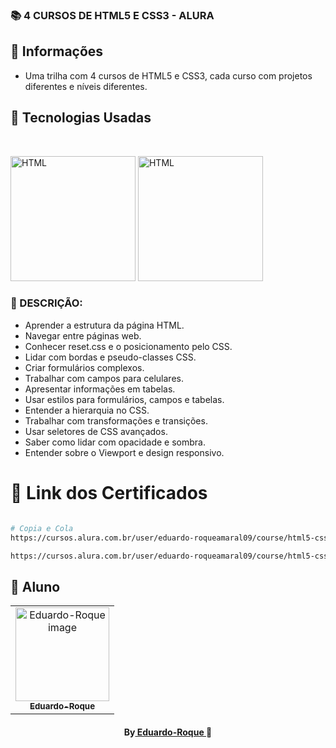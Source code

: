 <h3 text-align="center">
📚 4 CURSOS DE HTML5 E CSS3 - ALURA
</h3>

##  🔖 Informações

- Uma trilha com 4 cursos de HTML5 e CSS3, cada curso com projetos diferentes e níveis diferentes.


##  🚀 Tecnologias Usadas

<br/>
<p align="left">
<img src="https://cdn.jsdelivr.net/gh/devicons/devicon/icons/html5/html5-original.svg" alt="HTML" width="200" height="200" />
<img src="https://cdn.jsdelivr.net/gh/devicons/devicon/icons/css3/css3-original.svg" alt="HTML" width="200" height="200" />
</p>

###  📜 DESCRIÇÃO:
 - Aprender a estrutura da página HTML.
 - Navegar entre páginas web.
 - Conhecer reset.css e o posicionamento pelo CSS.
 - Lidar com bordas e pseudo-classes CSS.
 - Criar formulários complexos.
 - Trabalhar com campos para celulares.
 - Apresentar informações em tabelas.
 - Usar estilos para formulários, campos e tabelas.
 - Entender a hierarquia no CSS.
 - Trabalhar com transformações e transições.
 - Usar seletores de CSS avançados.
 - Saber como lidar com opacidade e sombra.
 - Entender sobre o Viewport e design responsivo.


#  🔗 Link dos Certificados

```bash

# Copia e Cola
https://cursos.alura.com.br/user/eduardo-roqueamaral09/course/html5-css3-primeiros-passos/certificate

https://cursos.alura.com.br/user/eduardo-roqueamaral09/course/html5-css3-posicionamento-listas-navegacao/certificate
```
##  🐠 Aluno
<table align="center">
<tr>
<td align="center">
<a href="https://github.com/Eduardo-Roque">
<img src="https://avatars.githubusercontent.com/u/94227038?s=400&u=0c061da14bb3c2f5bf9de8467443f49d7068c365&v=4" width="150px;" alt="Eduardo-Roque image" />
<br />
<sub><b>Eduardo-Roque</b></sub>
</a>
</td>
</tr>
</table>
<h4 align="center">
By<a href="https://github.com/Eduardo-Roque" target="_blank"> Eduardo-Roque </a>🐠
</h4>